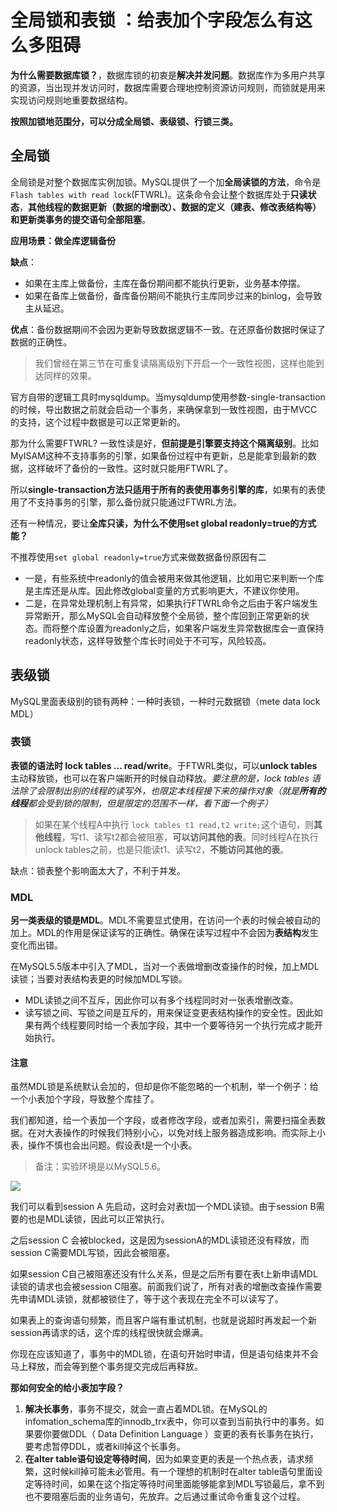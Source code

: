 # 全局锁和表锁 ：给表加个字段怎么有这么多阻碍

**为什么需要数据库锁？**，数据库锁的初衷是**解决并发问题**。数据库作为多用户共享的资源，当出现并发访问时，数据库需要合理地控制资源访问规则，而锁就是用来实现访问规则地重要数据结构。

**按照加锁地范围分，可以分成全局锁、表级锁、行锁三类。**

## 全局锁

全局锁是对整个数据库实例加锁。MySQL提供了一个加**全局读锁的方法**，命令是`Flash tables with read lock`(FTWRL)。这条命令会让整个数据库处于**只读状态**，**其他线程的数据更新（数据的增删改）、数据的定义（建表、修改表结构等）和更新类事务的提交语句全部阻塞**。

**应用场景：做全库逻辑备份**

**缺点**：

- 如果在主库上做备份，主库在备份期间都不能执行更新，业务基本停摆。
- 如果在备库上做备份，备库备份期间不能执行主库同步过来的binlog，会导致主从延迟。

**优点**：备份数据期间不会因为更新导致数据逻辑不一致。在还原备份数据时保证了数据的正确性。

> 我们曾经在第三节在可重复读隔离级别下开启一个一致性视图，这样也能到达同样的效果。

官方自带的逻辑工具时mysqldump。当mysqldump使用参数-single-transaction的时候，导出数据之前就会启动一个事务，来确保拿到一致性视图，由于MVCC的支持，这个过程中数据是可以正常更新的。

那为什么需要FTWRL? 一致性读是好，**但前提是引擎要支持这个隔离级别**。比如MyISAM这种不支持事务的引擎，如果备份过程中有更新，总是能拿到最新的数据，这样破坏了备份的一致性。这时就只能用FTWRL了。

所以**single-transaction方法只适用于所有的表使用事务引擎的库**，如果有的表使用了不支持事务的引擎，那么备份就只能通过FTWRL方法。

还有一种情况，要让**全库只读，为什么不使用set global readonly=true的方式能？**

不推荐使用`set global readonly=true`方式来做数据备份原因有二

- 一是，有些系统中readonly的值会被用来做其他逻辑，比如用它来判断一个库是主库还是从库。因此修改global变量的方式影响更大，不建议你使用。
- 二是，在异常处理机制上有异常，如果执行FTWRL命令之后由于客户端发生异常断开，那么MySQL会自动释放整个全局锁，整个库回到正常更新的状态。而将整个库设置为readonly之后，如果客户端发生异常数据库会一直保持readonly状态，这样导致整个库长时间处于不可写，风险较高。

## 表级锁

MySQL里面表级别的锁有两种：一种时表锁，一种时元数据锁（mete data lock MDL）

### 表锁

**表锁的语法时  lock tables ... read/write**。于FTWRL类似，可以**unlock tables** 主动释放锁，也可以在客户端断开的时候自动释放。*要注意的是，lock tables 语法除了会限制出别的线程的读写外，也限定本线程接下来的操作对象（就是**所有的线程**都会受到锁的限制，但是限定的范围不一样，看下面一个例子）*

> 如果在某个线程A中执行 `lock tables t1 read,t2 write;`这个语句，则**其他线程**，写t1、读写t2都会被阻塞，**可以访问其他的表**。同时线程A在执行unlock tables之前，也是只能读t1、读写t2，**不能访问其他的表**。

缺点：锁表整个影响面太大了，不利于并发。

### MDL

**另一类表级的锁是MDL**。MDL不需要显式使用，在访问一个表的时候会被自动的加上。MDL的作用是保证读写的正确性。确保在读写过程中不会因为**表结构**发生变化而出错。

在MySQL5.5版本中引入了MDL，当对一个表做增删改查操作的时候，加上MDL读锁；当要对表结构表更的时候加MDL写锁。

- MDL读锁之间不互斥，因此你可以有多个线程同时对一张表增删改查。
- 读写锁之间、写锁之间是互斥的，用来保证变更表结构操作的安全性。因此如果有两个线程要同时给一个表加字段，其中一个要等待另一个执行完成才能开始执行。

#### 注意

虽然MDL锁是系统默认会加的，但却是你不能忽略的一个机制，举一个例子：给一个小表加个字段，导致整个库挂了。

我们都知道，给一个表加一个字段，或者修改字段，或者加索引，需要扫描全表数据。在对大表操作的时候我们特别小心，以免对线上服务器造成影响。而实际上小表，操作不慎也会出问题。假设表t是一个小表。

> 备注：实验环境是以MySQL5.6。

![](https://raw.githubusercontent.com/dddygin/image-storage/main/blog/image/database/mysql/mysql45/mysql45-06-01.jpg)



我们可以看到session A 先启动，这时会对表t加一个MDL读锁。由于session B需要的也是MDL读锁，因此可以正常执行。

之后session C 会被blocked，这是因为sessionA的MDL读锁还没有释放，而session C需要MDL写锁，因此会被阻塞。

如果session C自己被阻塞还没有什么关系，但是之后所有要在表t上新申请MDL读锁的请求也会被session C阻塞。前面我们说了，所有对表的增删改查操作需要先申请MDL读锁，就都被锁住了，等于这个表现在完全不可以读写了。

如果表上的查询语句频繁，而且客户端有重试机制，也就是说超时再发起一个新session再请求的话，这个库的线程很快就会爆满。

你现在应该知道了，事务中的MDL锁，在语句开始时申请，但是语句结束并不会马上释放，而会等到整个事务提交完成后再释放。

**那如何安全的给小表加字段？**

1. **解决长事务**，事务不提交，就会一直占着MDL锁。在MySQL的infomation_schema库的innodb_trx表中，你可以查到当前执行中的事务。如果要你要做DDL（ Data Definition Language ）变更的表有长事务在执行，要考虑暂停DDL，或者kill掉这个长事务。
2. **在alter table语句设定等待时间**，因为如果变更的表是一个热点表，请求频繁，这时候kill掉可能未必管用。有一个理想的机制时在alter table语句里面设定等待时间，如果在这个指定等待时间里面能够能拿到MDL写锁最后，拿不到也不要阻塞后面的业务语句，先放弃。之后通过重试命令重复这个过程。

